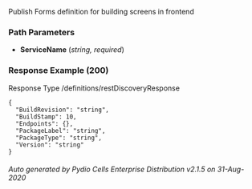 






 
Publish Forms definition for building screens in frontend  


### Path Parameters

 - **ServiceName** (_string, required_) 




### Response Example (200)
Response Type /definitions/restDiscoveryResponse

```
{
  "BuildRevision": "string",
  "BuildStamp": 10,
  "Endpoints": {},
  "PackageLabel": "string",
  "PackageType": "string",
  "Version": "string"
}
```




###### Auto generated by Pydio Cells Enterprise Distribution v2.1.5 on 31-Aug-2020
